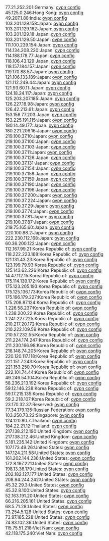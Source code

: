 77.21.252.201:Germany: [ovpn config](vpn/77_21_252_201.ovpn)  
45.125.0.246:Hong Kong: [ovpn config](vpn/45_125_0_246.ovpn)  
49.207.1.88:India: [ovpn config](vpn/49_207_1_88.ovpn)  
103.201.129.158:Japan: [ovpn config](vpn/103_201_129_158.ovpn)  
103.201.129.162:Japan: [ovpn config](vpn/103_201_129_162.ovpn)  
103.201.129.18:Japan: [ovpn config](vpn/103_201_129_18.ovpn)  
103.201.129.50:Japan: [ovpn config](vpn/103_201_129_50.ovpn)  
111.100.239.154:Japan: [ovpn config](vpn/111_100_239_154.ovpn)  
114.134.208.220:Japan: [ovpn config](vpn/114_134_208_220.ovpn)  
114.188.178.77:Japan: [ovpn config](vpn/114_188_178_77.ovpn)  
118.106.43.129:Japan: [ovpn config](vpn/118_106_43_129.ovpn)  
118.157.184.157:Japan: [ovpn config](vpn/118_157_184_157.ovpn)  
119.170.88.57:Japan: [ovpn config](vpn/119_170_88_57.ovpn)  
121.106.133.189:Japan: [ovpn config](vpn/121_106_133_189.ovpn)  
121.112.249.44:Japan: [ovpn config](vpn/121_112_249_44.ovpn)  
121.93.60.11:Japan: [ovpn config](vpn/121_93_60_11.ovpn)  
124.18.24.117:Japan: [ovpn config](vpn/124_18_24_117.ovpn)  
125.203.207.185:Japan: [ovpn config](vpn/125_203_207_185.ovpn)  
126.227.18.98:Japan: [ovpn config](vpn/126_227_18_98.ovpn)  
126.42.213.61:Japan: [ovpn config](vpn/126_42_213_61.ovpn)  
153.156.77.203:Japan: [ovpn config](vpn/153_156_77_203.ovpn)  
153.225.191.115:Japan: [ovpn config](vpn/153_225_191_115.ovpn)  
180.14.49.177:Japan: [ovpn config](vpn/180_14_49_177.ovpn)  
180.221.206.16:Japan: [ovpn config](vpn/180_221_206_16.ovpn)  
219.100.37.10:Japan: [ovpn config](vpn/219_100_37_10.ovpn)  
219.100.37.100:Japan: [ovpn config](vpn/219_100_37_100.ovpn)  
219.100.37.103:Japan: [ovpn config](vpn/219_100_37_103.ovpn)  
219.100.37.11:Japan: [ovpn config](vpn/219_100_37_11.ovpn)  
219.100.37.126:Japan: [ovpn config](vpn/219_100_37_126.ovpn)  
219.100.37.131:Japan: [ovpn config](vpn/219_100_37_131.ovpn)  
219.100.37.154:Japan: [ovpn config](vpn/219_100_37_154.ovpn)  
219.100.37.158:Japan: [ovpn config](vpn/219_100_37_158.ovpn)  
219.100.37.159:Japan: [ovpn config](vpn/219_100_37_159.ovpn)  
219.100.37.190:Japan: [ovpn config](vpn/219_100_37_190.ovpn)  
219.100.37.196:Japan: [ovpn config](vpn/219_100_37_196.ovpn)  
219.100.37.200:Japan: [ovpn config](vpn/219_100_37_200.ovpn)  
219.100.37.224:Japan: [ovpn config](vpn/219_100_37_224.ovpn)  
219.100.37.29:Japan: [ovpn config](vpn/219_100_37_29.ovpn)  
219.100.37.74:Japan: [ovpn config](vpn/219_100_37_74.ovpn)  
219.100.37.81:Japan: [ovpn config](vpn/219_100_37_81.ovpn)  
219.100.37.87:Japan: [ovpn config](vpn/219_100_37_87.ovpn)  
219.75.165.60:Japan: [ovpn config](vpn/219_75_165_60.ovpn)  
220.100.88.2:Japan: [ovpn config](vpn/220_100_88_2.ovpn)  
222.230.112.168:Japan: [ovpn config](vpn/222_230_112_168.ovpn)  
60.36.200.122:Japan: [ovpn config](vpn/60_36_200_122.ovpn)  
112.167.99.21:Korea Republic of: [ovpn config](vpn/112_167_99_21.ovpn)  
118.222.223.168:Korea Republic of: [ovpn config](vpn/118_222_223_168.ovpn)  
121.131.43.23:Korea Republic of: [ovpn config](vpn/121_131_43_23.ovpn)  
123.199.79.93:Korea Republic of: [ovpn config](vpn/123_199_79_93.ovpn)  
125.143.62.226:Korea Republic of: [ovpn config](vpn/125_143_62_226.ovpn)  
14.47.112.15:Korea Republic of: [ovpn config](vpn/14_47_112_15.ovpn)  
175.114.139.172:Korea Republic of: [ovpn config](vpn/175_114_139_172.ovpn)  
175.123.205.193:Korea Republic of: [ovpn config](vpn/175_123_205_193.ovpn)  
175.125.136.173:Korea Republic of: [ovpn config](vpn/175_125_136_173.ovpn)  
175.196.179.227:Korea Republic of: [ovpn config](vpn/175_196_179_227.ovpn)  
175.208.87.124:Korea Republic of: [ovpn config](vpn/175_208_87_124.ovpn)  
1.226.58.237:Korea Republic of: [ovpn config](vpn/1_226_58_237.ovpn)  
1.238.200.22:Korea Republic of: [ovpn config](vpn/1_238_200_22.ovpn)  
1.241.227.225:Korea Republic of: [ovpn config](vpn/1_241_227_225.ovpn)  
210.217.20.172:Korea Republic of: [ovpn config](vpn/210_217_20_172.ovpn)  
210.222.109.59:Korea Republic of: [ovpn config](vpn/210_222_109_59.ovpn)  
210.57.232.55:Korea Republic of: [ovpn config](vpn/210_57_232_55.ovpn)  
211.224.174.247:Korea Republic of: [ovpn config](vpn/211_224_174_247.ovpn)  
211.230.166.98:Korea Republic of: [ovpn config](vpn/211_230_166_98.ovpn)  
218.148.74.205:Korea Republic of: [ovpn config](vpn/218_148_74_205.ovpn)  
220.120.117.118:Korea Republic of: [ovpn config](vpn/220_120_117_118.ovpn)  
221.151.7.243:Korea Republic of: [ovpn config](vpn/221_151_7_243.ovpn)  
221.153.250.70:Korea Republic of: [ovpn config](vpn/221_153_250_70.ovpn)  
222.101.74.44:Korea Republic of: [ovpn config](vpn/222_101_74_44.ovpn)  
49.246.54.104:Korea Republic of: [ovpn config](vpn/49_246_54_104.ovpn)  
58.236.213.192:Korea Republic of: [ovpn config](vpn/58_236_213_192.ovpn)  
59.12.146.238:Korea Republic of: [ovpn config](vpn/59_12_146_238.ovpn)  
59.17.215.135:Korea Republic of: [ovpn config](vpn/59_17_215_135.ovpn)  
59.2.218.107:Korea Republic of: [ovpn config](vpn/59_2_218_107.ovpn)  
23.170.32.37:Reserved: [ovpn config](vpn/23_170_32_37.ovpn)  
77.34.179.135:Russian Federation: [ovpn config](vpn/77_34_179_135.ovpn)  
103.250.73.22:Singapore: [ovpn config](vpn/103_250_73_22.ovpn)  
124.120.80.7:Thailand: [ovpn config](vpn/124_120_80_7.ovpn)  
184.22.21.12:Thailand: [ovpn config](vpn/184_22_21_12.ovpn)  
217.138.212.190:United Kingdom: [ovpn config](vpn/217_138_212_190.ovpn)  
217.138.212.46:United Kingdom: [ovpn config](vpn/217_138_212_46.ovpn)  
5.181.235.142:United Kingdom: [ovpn config](vpn/5_181_235_142.ovpn)  
107.173.49.26:United States: [ovpn config](vpn/107_173_49_26.ovpn)  
147.124.211.58:United States: [ovpn config](vpn/147_124_211_58.ovpn)  
161.202.144.236:United States: [ovpn config](vpn/161_202_144_236.ovpn)  
172.8.197.221:United States: [ovpn config](vpn/172_8_197_221.ovpn)  
198.13.36.179:United States: [ovpn config](vpn/198_13_36_179.ovpn)  
202.182.127.177:United States: [ovpn config](vpn/202_182_127_177.ovpn)  
208.94.244.242:United States: [ovpn config](vpn/208_94_244_242.ovpn)  
45.32.29.3:United States: [ovpn config](vpn/45_32_29_3.ovpn)  
45.32.8.100:United States: [ovpn config](vpn/45_32_8_100.ovpn)  
52.163.191.20:United States: [ovpn config](vpn/52_163_191_20.ovpn)  
66.216.205.161:United States: [ovpn config](vpn/66_216_205_161.ovpn)  
68.5.71.28:United States: [ovpn config](vpn/68_5_71_28.ovpn)  
73.254.5.128:United States: [ovpn config](vpn/73_254_5_128.ovpn)  
73.97.185.228:United States: [ovpn config](vpn/73_97_185_228.ovpn)  
74.83.102.36:United States: [ovpn config](vpn/74_83_102_36.ovpn)  
115.75.51.218:Viet Nam: [ovpn config](vpn/115_75_51_218.ovpn)  
42.118.175.240:Viet Nam: [ovpn config](vpn/42_118_175_240.ovpn)  
